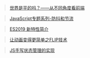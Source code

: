> [世界是平的吗？——从不同角度看前端](https://mp.weixin.qq.com/s?__biz=MzAxODE2MjM1MA%3D%3D&mid=2651555834&idx=1&sn=85c55f94bc3ce695ce59fe2a31601b11#wechat_redirect)

> [JavaScript专题系列-防抖和节流](https://juejin.im/post/5c52703e6fb9a049a42f7735)

> [ES2019 新特性简介](https://juejin.im/post/5c52a645f265da2ddc3c4bd8)

> [让动画变得更简单之FLIP技术](https://juejin.im/post/5c5258ffe51d45299a08e012)

> [JS手写状态管理的实现 ](https://juejin.im/post/5c528411e51d456898361e43)